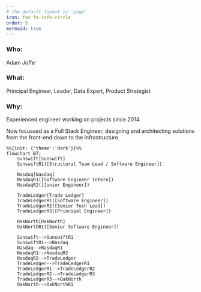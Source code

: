 ```yaml
---
# the default layout is 'page'
icon: fas fa-info-circle
order: 5
mermaid: true
---
```


### Who:

Adam Joffe

### What:

Principal Engineer, Leader, Data Expert, Product Strategist

### Why:

Experienced engineer working on projects since 2014.

Now focussed as a Full Stack Engineer, designing and architecting solutions from the front-end down to the infrastructure.

```mermaid
%%{init: {'theme':'dark'}}%%
flowchart BT;
    Sunswift[Sunswift]
    SunswiftR1([Structural Team Lead / Software Engineer])

    Nasdaq[Nasdaq]
    NasdaqR1([Software Engineer Intern])
    NasdaqR2([Junior Engineer])

    TradeLedger[Trade Ledger]
    TradeLedgerR1([Software Engineer])
    TradeLedgerR2([Senior Tech Lead])
    TradeLedgerR3([Principal Engineer])

    OakNorth[OakNorth]
    OakNorthR1([Senior Software Engineer])

    Sunswift-->SunswiftR1
    SunswiftR1-->Nasdaq
    Nasdaq-->NasdaqR1
    NasdaqR1-->NasdaqR2
    NasdaqR2-->TradeLedger
    TradeLedger-->TradeLedgerR1
    TradeLedgerR1-->TradeLedgerR2
    TradeLedgerR2-->TradeLedgerR3
    TradeLedgerR3-->OakNorth
    OakNorth-->OakNorthR1
```
